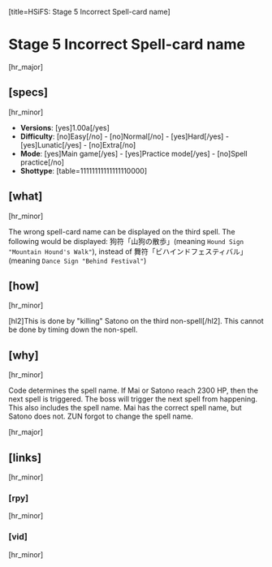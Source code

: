 [title=HSiFS: Stage 5 Incorrect Spell-card name]
# Stage 5 Incorrect Spell-card name
[hr_major]

## [specs]
[hr_minor]

* **Versions**: [yes]1.00a[/yes]
* **Difficulty**: [no]Easy[/no] - [no]Normal[/no] - [yes]Hard[/yes] - [yes]Lunatic[/yes] - [no]Extra[/no]
* **Mode**: [yes]Main game[/yes] -  [yes]Practice mode[/yes] - [no]Spell practice[/no]
* **Shottype**: [table=11111111111111110000]


## [what] 
[hr_minor]

The wrong spell-card name can be displayed on the third spell. The following would be displayed: 狗符「山狗の散歩」(meaning ``Hound Sign "Mountain Hound's Walk"``), instead of 舞符「ビハインドフェスティバル」(meaning ``Dance Sign "Behind Festival"``)

## [how]
[hr_minor]

[hl2]This is done by "killing" Satono on the third non-spell[/hl2]. This cannot be done by timing down the non-spell.

## [why]
[hr_minor]

Code determines the spell name. If Mai or Satono reach 2300 HP, then the next spell is triggered. The boss will trigger the next spell from happening. This also includes the spell name.
Mai has the correct spell name, but Satono does not. ZUN forgot to change the spell name.

[hr_major]
## [links]
[hr_minor]
### [rpy]
[hr_minor]
### [vid]
[hr_minor]
